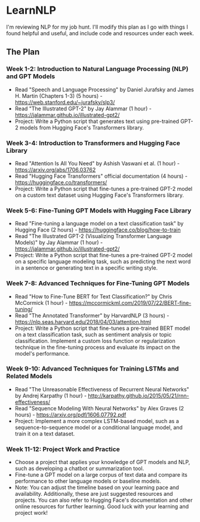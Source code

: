 # LearnNLP
I'm reviewing NLP for my job hunt.  I'll modify this plan as I go with things I found helpful and useful, and include code and resources under each week.

## The Plan
### Week 1-2: Introduction to Natural Language Processing (NLP) and GPT Models
* Read "Speech and Language Processing" by Daniel Jurafsky and James H. Martin (Chapters 1-3) (5 hours) - https://web.stanford.edu/~jurafsky/slp3/
* Read "The Illustrated GPT-2" by Jay Alammar (1 hour) - https://jalammar.github.io/illustrated-gpt2/
* Project: Write a Python script that generates text using pre-trained GPT-2 models from Hugging Face's Transformers library.

### Week 3-4: Introduction to Transformers and Hugging Face Library
* Read "Attention Is All You Need" by Ashish Vaswani et al. (1 hour) - https://arxiv.org/abs/1706.03762
* Read "Hugging Face Transformers" official documentation (4 hours) - https://huggingface.co/transformers/
* Project: Write a Python script that fine-tunes a pre-trained GPT-2 model on a custom text dataset using Hugging Face's Transformers library.

### Week 5-6: Fine-Tuning GPT Models with Hugging Face Library
* Read "Fine-tuning a language model on a text classification task" by Hugging Face (2 hours) - https://huggingface.co/blog/how-to-train
* Read "The Illustrated GPT-2 (Visualizing Transformer Language Models)" by Jay Alammar (1 hour) - https://jalammar.github.io/illustrated-gpt2/
* Project: Write a Python script that fine-tunes a pre-trained GPT-2 model on a specific language modeling task, such as predicting the next word in a sentence or generating text in a specific writing style.

### Week 7-8: Advanced Techniques for Fine-Tuning GPT Models
* Read "How to Fine-Tune BERT for Text Classification?" by Chris McCormick (1 hour) - https://mccormickml.com/2019/07/22/BERT-fine-tuning/
* Read "The Annotated Transformer" by HarvardNLP (3 hours) - https://nlp.seas.harvard.edu/2018/04/03/attention.html
* Project: Write a Python script that fine-tunes a pre-trained BERT model on a text classification task, such as sentiment analysis or topic classification. Implement a custom loss function or regularization technique in the fine-tuning process and evaluate its impact on the model's performance.

### Week 9-10: Advanced Techniques for Training LSTMs and Related Models
* Read "The Unreasonable Effectiveness of Recurrent Neural Networks" by Andrej Karpathy (1 hour) - http://karpathy.github.io/2015/05/21/rnn-effectiveness/
* Read "Sequence Modeling With Neural Networks" by Alex Graves (2 hours) - https://arxiv.org/pdf/1606.07792.pdf
* Project: Implement a more complex LSTM-based model, such as a sequence-to-sequence model or a conditional language model, and train it on a text dataset.

### Week 11-12: Project Work and Practice
* Choose a project that applies your knowledge of GPT models and NLP, such as developing a chatbot or summarization tool.
* Fine-tune a GPT model on a large corpus of text data and compare its performance to other language models or baseline models.
* Note: You can adjust the timeline based on your learning pace and availability. Additionally, these are just suggested resources and projects. You can also refer to Hugging Face's documentation and other online resources for further learning. Good luck with your learning and project work!
